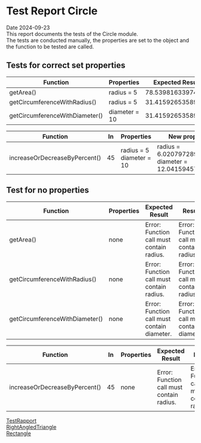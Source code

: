 # Test Report Circle
Date 2024-09-23  
This report documents the tests of the Circle module.  
The tests are conducted manually, the properties are set to the object and the function to be tested are called.  

## Tests for correct set properties

| Function | Properties | Expected Result | Result | Status |
|----------|------------|-----------------|--------|--------|
| getArea() | radius = 5 | 78.53981633974483 | 78.53981633974483 | Passed |
| getCircumferenceWithRadius() | radius = 5 | 31.41592653589793 | 31.41592653589793 | Passed |
| getCircumferenceWithDiameter() | diameter = 10 | 31.41592653589793 | 31.41592653589793 | Passed |

| Function | In | Properties | New properties | Status |
|----------|----|------------|----------------|--------|
| increaseOrDecreaseByPercent() | 45 |  radius = 5<br>diameter = 10 | radius = 6.020797289396148<br>diameter = 12.041594578792296  | Passed |

## Test for no properties

| Function | Properties | Expected Result | Result | Status |
|----------|------------|-----------------|--------|--------|
| getArea() | none | Error: Function call must contain radius. | Error: Function call must contain radius. | Passed |
| getCircumferenceWithRadius() | none | Error: Function call must contain radius. | Error: Function call must contain radius. | Passed |
| getCircumferenceWithDiameter() | none | Error: Function call must contain diameter. | Error: Function call must contain diameter. | Passed |

| Function | In | Properties | Expected Result | Result | Status |
|----------|----|------------|-----------------|--------|--------|
| increaseOrDecreaseByPercent() | 45 |  none | Error: Function call must contain radius.  | Error: Function call must contain radius. | Passed |

[TestRapport](testrapport.md)  
[RightAngledTriangle](TestReportRightAngledTriangle.md)  
[Rectangle](TestReportRectangle.md)